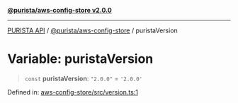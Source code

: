 [**@purista/aws-config-store v2.0.0**](../README.md)

***

[PURISTA API](../../../packages.md) / [@purista/aws-config-store](../README.md) / puristaVersion

# Variable: puristaVersion

> `const` **puristaVersion**: `"2.0.0"` = `'2.0.0'`

Defined in: [aws-config-store/src/version.ts:1](https://github.com/puristajs/purista/blob/master/packages/aws-config-store/src/version.ts#L1)
